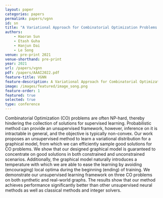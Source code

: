 ```yaml
---
layout: paper
categories: papers
permalink: papers/vgnn
id: sn
title: "A Variational Approach for Combinatorial Optimization Problems on Graphs"
authors:
    - Haoran Sun
    - Etash Guha
    - Hanjun Dai
    - Le Song
venue: pre-print 2021
venue-shorthand: pre-print
year: 2021
url: /papers/vgnn
pdf: /papers/AAAI2022.pdf
feature-title: VGNN
feature-description: A Variational Approach for Combinatorial Optimizatio Problems on Graphs
image: /images/featured/image_song.png
feature-order: 1
featured: true
selected: true
type: conference
---
```


Combinatorial Optimization (CO) problems are often NP-hard, thereby hindering the collection of solutions for supervised learning.
Probabilistic method can provide an unsupervised framework, however, inference on it is intractable in general, and the objective is typically non-convex.
Our work proposes an unsupervised method to learn a variational distribution for a graphical model, from which we can efficiently sample good solutions for CO problems. 
We show that our designed graphical model is guaranteed to concentrate on good solutions in both constrained and unconstrained scenarios.
Additionally, the graphical model naturally introduces a temperature with which we are able to ease the learning by avoiding (encouraging) local optima during the beginning (ending) of training.
We demonstrate our unsupervised learning framework on three CO problems on both synthetic and real-world graphs. 
The results show that our method achieves performance significantly better than other unsupervised neural methods as well as classical methods and integer solvers.